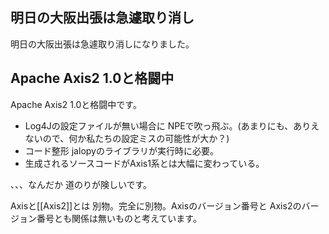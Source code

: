 ## 明日の大阪出張は急遽取り消し

明日の大阪出張は急遽取り消しになりました。


## Apache Axis2 1.0と格闘中

Apache Axis2 1.0と格闘中です。

* Log4Jの設定ファイルが無い場合に NPEで吹っ飛ぶ。(あまりにも、ありえないので、何か私たちの設定ミスの可能性が大か？)
* コード整形 jalopyのライブラリが実行時に必要。
* 生成されるソースコードがAxis1系とは大幅に変わっている。

、、、なんだか 道のりが険しいです。

Axisと[[Axis2]]とは 別物。完全に別物。Axisのバージョン番号と Axis2のバージョン番号とも関係は無いものと考えています。

